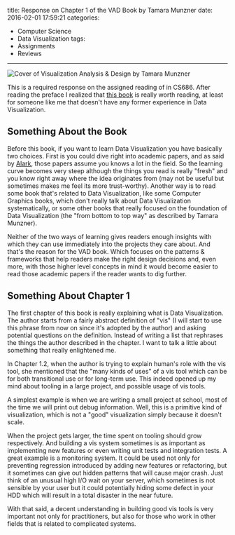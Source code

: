 title: Response on Chapter 1 of the VAD Book by Tamara Munzner
date: 2016-02-01 17:59:21
categories:
- Computer Science
- Data Visualization
tags:
- Assignments
- Reviews
---

![Cover of Visualization Analysis & Design by Tamara Munzner](/blog/images/VADfront.png)

This is a required response on the assigned reading of in CS686.
After reading the preface I realized that [this book](http://www.amazon.com/Visualization-Analysis-Design-AK-Peters/dp/1466508914/ref=sr_1_1?ie=UTF8&qid=1454378728&sr=8-1&keywords=Tamara+Munzer) is really worth reading, at least for someone like me that doesn't have any former experience in Data Visualization.

## Something About the Book

Before this book, if you want to learn Data Visualization you have basically two choices. First is you could dive right into academic papers, and as said by [Alark](http://cs.usfca.edu/~apjoshi/), those papers assume you knows a lot in the field. So the learning curve becomes very steep although the things you read is really "fresh" and you know right away where the idea originates from (may not be useful but sometimes makes me feel its more trust-worthy). Another way is to read some book that's related to Data Visualization, like some Computer Graphics books, which don't really talk about Data Visualization systematically, or some other books that really focused on the foundation of Data Visualization (the "from bottom to top way" as described by Tamara Munzner).

Neither of the two ways of learning gives readers enough insights with which they can use immediately into the projects they care about. And that's the reason for the VAD book. Which focuses on the patterns & frameworks that help readers make the right design decisions and, even more, with those higher level concepts in mind it would become easier to read those academic papers if the reader wants to dig further.

## Something About Chapter 1

The first chapter of this book is really explaining what is Data Visualization. The author starts from a fairly abstract definition of "vis" (I will start to use this phrase from now on since it's adopted by the author) and asking potential questions on the definition. Instead of writing a list that rephrases the things the author described in the chapter. I want to talk a little about something that really enlightened me.

In Chapter 1.2, when the author is trying to explain human's role with the vis tool, she mentioned that the "many kinds of uses" of a vis tool which can be for both transitional use or for long-term use. This indeed opened up my mind about tooling in a large project, and possible usage of vis tools.

A simplest example is when we are writing a small project at school, most of the time we will print out debug information. Well, this is a primitive kind of visualization, which is not a "good" visualization simply because it doesn't scale.

When the project gets larger, the time spent on tooling should grow respectively. And building a vis system sometimes is as important as implementing new features or even writing unit tests and integration tests. A great example is a monitoring system. It could be used not only for preventing regression introduced by adding new features or refactoring, but it sometimes can give out hidden patterns that will cause major crash. Just think of an unusual high I/O wait on your server, which sometimes is not sensible by your user but it could potentially hiding some defect in your HDD which will result in a total disaster in the near future.

With that said, a decent understanding in building good vis tools is very important not only for practitioners, but also for those who work in other fields that is related to complicated systems.
